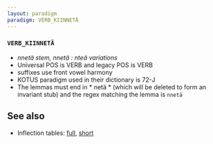 ```yaml
---
layout: paradigm
paradigm: VERB_KIINNETÄ
---
```

### ` VERB_KIINNETÄ `

* _nnetä stem, nnetä : nteä variations_
* Universal POS is VERB and legacy POS is VERB
* suffixes use front vowel harmony
* KOTUS paradigm used in their dictionary is 72-J
* The lemmas must end in * netä * (which will be deleted to form an invariant stub) and the regex matching the lemma is ` nnetä `

## See also

* Inflection tables: [full](gen/K/kiinnetä.html), [short](gen/K/kiinnetä_wikt.html)

